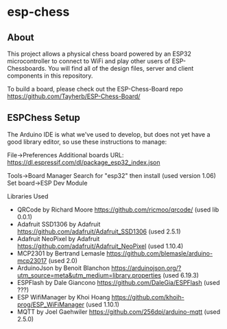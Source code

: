 # esp-chess

## About

This project allows a physical chess board powered by an ESP32 microcontroller
to connect to WiFi and play other users of ESP-Chessboards.  You will find
all of the design files, server and client components in this repository.

To build a board, please check out the ESP-Chess-Board repo https://github.com/Tayherb/ESP-Chess-Board/

## ESPChess Setup

The Arduino IDE is what we've used to develop, but does not yet have a good library editor, so use these instructions to manage:

File->Preferences
Additional boards URL:  https://dl.espressif.com/dl/package_esp32_index.json

Tools->Board Manager
Search for "esp32" then install (used version 1.06)
Set board->ESP Dev Module

Libraries Used
- QRCode by Richard Moore https://github.com/ricmoo/qrcode/ (used lib 0.0.1)
- Adafruit SSD1306 by Adafruit https://github.com/adafruit/Adafruit_SSD1306 (used 2.5.1)
- Adafruit NeoPixel by Adafruit https://github.com/adafruit/Adafruit_NeoPixel (used 1.10.4)
- MCP2301 by Bertrand Lemasle https://github.com/blemasle/arduino-mcp23017 (used 2.0)
- ArduinoJson by Benoit Blanchon https://arduinojson.org/?utm_source=meta&utm_medium=library.properties (used 6.19.3)
- ESPFlash by Dale Giancono https://github.com/DaleGia/ESPFlash (used ???)
- ESP WifiManager by Khoi Hoang https://github.com/khoih-prog/ESP_WiFiManager (used 1.10.1)
- MQTT by Joel Gaehwiler https://github.com/256dpi/arduino-mqtt (used 2.5.0)
